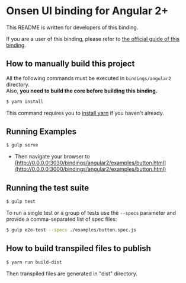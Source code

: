 # Onsen UI binding for Angular 2+

This README is written for developers of this binding.

If you are a user of this binding, please refer to [the official guide of this binding](https://onsen.io/v2/guide/angular2/).

## How to manually build this project

All the following commands must be executed in `bindings/angular2` directory.  
Also, **you need to build the core before building this binding.**

```bash
$ yarn install
```

This command requires you to [install yarn](https://yarnpkg.com/en/docs/install) if you haven't already.

## Running Examples

```bash
$ gulp serve
```

* Then navigate your browser to [http://0.0.0.0:3030/bindings/angular2/examples/button.html](http://0.0.0.0:3000/bindings/angular2/examples/button.html)

## Running the test suite

```bash
$ gulp test
```

To run a single test or a group of tests use the `--specs` parameter and provide a comma-separated list of spec files:

```bash
$ gulp e2e-test --specs ./examples/button.spec.js
```

## How to build transpiled files to publish

```bash
$ yarn run build-dist
```

Then transpiled files are generated in "dist" directory.


